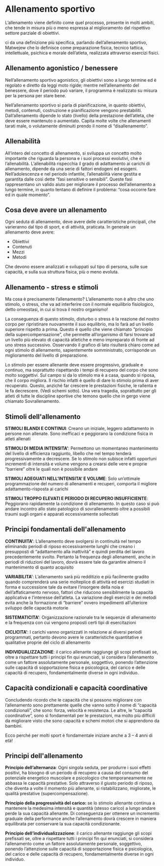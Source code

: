 # Allenamento sportivo
L’allenamento viene definito come quel processo, presente in molti ambiti, che tende in misura più o meno espressa al miglioramento del rispettivo settore parziale di obiettivi.

ci da una definizione più specifica, parlando dell’allenamento sportivo, Matwejew che lo definisce come preparazione fisica, tecnico tattica, intellettuale, psichica e morale dell’atleta, realizzata attraverso esercizi fisici.

## Allenamento agonistico / benessere
Nell’allenamento sportivo agonistico, gli obiettivi sono a lungo termine ed è regolato e diretto da leggi moto rigide; mentre nell’allenamento del benessere, dove il periodo può variare, il programma è realizzato su misura per la persona per stare bene.

Nell’allenamento sportivo si parla di pianificazione, in quanto obiettivi, metodi, contenuti, costruzione e pianificazione vengono prestabiliti. Dall’allenamento dipende lo stato (livello) della prestazione dell’atleta, che deve essere mantenuto o aumentato. Capita molte volte che allenamenti tarati male, o volutamente diminuiti prendo il nome di “disallenamento”.

## Allenabilità
All’intero del concetto di allenamento, si sviluppa un concetto molto importante che riguarda la persona e i suoi processi evolutivi, che è l’allenabilità. L’allenabilità rispecchia il grado di adattamento ai carichi di allenamento, dipende da una serie di fattori endogeni ed esogeni. Nell’adolescenza e nel periodo infantile, l’allenabilità viene gestita e garantita dalle così dette “fasi sensitive o sensibili”. Queste fasi rappresentano un valido aiuto per migliorare il processo dell’allenamento a lungo termine, in quanto tentano di definire il problema: “cosa occorre fare ed in quale momento”.

## Cosa deve avere un allenamento
Ogni seduta di allenamento, deve avere delle caratteristiche principali, che varieranno dal tipo di sport, e di attività, praticata. In generale un allenamento deve avere:

-   Obiettivi
-   Contenuti
-   Mezzi
-   Metodi

Che devono essere analizzati e sviluppati sul tipo di persona, sulle sue capacità, e sulla sua struttura fisica, più o meno evoluta.

## Allenamento - stress e stimoli

Ma cosa è precisamente l’allenamento? L’allenamento non è altro che uno stimolo, o stress, che va ad interferire con il normale equilibrio fisiologico, detto omeostasi, in cui si trova il nostro organismo!

La conseguenza di questo stimolo, disturbo o stress è la reazione del nostro corpo per ripristinare nuovamente il suo equilibrio, ma lo farà ad un livello superiore rispetto a prima. Questo è quello che viene chiamato “principio della supercompensazione”, che permette all’organismo di farsi trovare ad un livello più elevato di capacità atletiche e meno impreparato di fronte ad uno stress successivo. Osservando il grafico di lato risulterà chiaro come ad ogni stimolo di allenamento, sapientemente somministrato, corrisponde un miglioramento del livello di preparazione.

Lo stimolo per essere allenante deve essere progressivo, graduale e continuo, ma soprattutto rispettando i tempi di recupero del corpo che sono molto soggettivi. Sul campo si da lo stimolo ma è a casa, quando si riposa, che il corpo migliora. Il rischio infatti è quello di dare lo stimolo prima di aver recuperato. Questo, anziché far crescere le prestazioni fisiche, le rallenta e le fa decrescere. (Vedi schemi sotto). Una vera tragedia, soprattutto per gli atleti di tutte le discipline sportive che temono quello che in gergo viene chiamato Sovrallenamento.

## Stimoli dell'allenamento

**STIMOLI BLANDI E CONTINUI**: Creano un iniziale, leggero adattamento in persone non allenate. Sono inefficaci e peggiorano la condizione fisica in atleti allenati

**STIMOLI DI MEDIA INTENSITA’**: Permettono un momentaneo mantenimento del livello di efficienza raggiunto, libello che nel tempo tenderà progressivamente a decrescere. Se lo stimolo non subisce infatti opportuni incrementi di intensità e volume vengono a crearsi delle vere e proprie “barriere” oltre le quali non è possibile andare

**STIMOLI ADEGUATI NELL’INTENSITA’ E VOLUME**: Solo un’ottimale programmazione del numero di allenamenti e recuperi, comporta il migliore adattamento-risposta ai carichi

**STIMOLI TROPPO ELEVATI E PERIODO DI RECUPERO INSUFFICIENTE**: Peggiorano rapidamente la condizione di allenamento. In questo caso si può andare incontro allo stato patologico di sovrallenamento oltre a possibili traumi sugli organi e apparati eccessivamente sollecitati

## Principi fondamentali dell'allenamento
**CONTINUITA’**: L’allenamento deve svolgersi in continuità nel tempo eliminando periodi di riposo eccessivamente lunghi che creano i presupposti di “adattamento alla inattività” e quindi perdita del lavoro precedentemente svolto. Pertanto la frequenza degli allenamenti, anche in periodi di riduzioni del lavoro, dovrà essere tale da garantire almeno il mantenimento di quanto acquisito

**VARIABILITA’**: L’allenamento sarà più redditizio e più facilmente gradito quando comprenderà una serie molteplice di attività ed esercizi studiati in forma e successione tale da evitare l’insorgere della noia e dell’affaticamento nervoso, fattori che riducono sensibilmente la capacità applicativa e l’interesse dell’atleta. La variazione degli esercizi e dei metodi evita anche la formazione di “barriere” ovvero impedimenti all’ulteriore sviluppo delle capacità motorie

**SISTEMATICITA’**: Organizzazione razionale tra le sequenze di allenamento e la frequenza con cui vengono proposti certi tipi di esercitazioni

**CICLICITA’**: I carichi vanno organizzati in relazione ai diversi periodi programmati, pertanto devono avere le caratteristiche quantitative e qualitative proprie del ciclo di allenamento

**INDIVIDUALIZZAZIONE**: il carico allenante raggiunge gli scopi prefissati se, oltre a rispettare tutti i principi fin qui enunciati, si considera l’allenamento come un fattore assolutamente personale, soggettivo, ponendo l’attenzione sulle capacità di sopportazione fisica e psicologica, del carico e delle capacità di recupero, fondamentalmente diverse in ogni individuo.

## Capacità condizionali e capacità coordinative
Concludendo ricordo che le capacità che si possono migliorare con l’allenamento sono prettamente quelle che vanno sotto il nome di “capacità condizionali”, che sono: forza, velocità e resistenza. Le altre, le “capacità coordinative”, sono sì fondamentali per le prestazioni, ma molto più difficili da migliorare visto che sono capacità e schemi motori che si apprendono da bambini.

Ecco perché per molti sport è fondamentale iniziare anche a 3 – 4 anni di età!

## Principi dell'allenamento
**Principio dell’alternanza**: Ogni singola seduta, per produrre i suoi effetti positivi, ha bisogno di un periodo di recupero a causa del consumo del potenziale energetico muscolare e psicologico che temporaneamente ne abbassa le capacità prestative. Solo attraverso il giusto periodo di riposo, che diventa a volte il momento più allenante, si ristabilizzano, migliorate, le qualità prestative (supercompensazione).

**Principio della progressività del carico:** se lo stimolo allenante continua a mantenere la medesima intensità e quantità (stesso carico) a lungo andare perde la sua capacità allenante. Di conseguenza per ottenere un incremento graduale della performance anche l’allenamento dovrà crescere in maniera equilibrata per conservare la sua capacità condizionante.

**Principio dell’individualizzazione**: il carico allenante raggiunge gli scopi prefissati se, oltre a rispettare tutti i principi fin qui enunciati, si considera l’allenamento come un fattore assolutamente personale, soggettivo, ponendo l’attenzione sulle capacità di sopportazione fisica e psicologica, del carico e delle capacità di recupero, fondamentalmente diverse in ogni individuo.
<!--stackedit_data:
eyJoaXN0b3J5IjpbLTExOTM1ODcxNDFdfQ==
-->